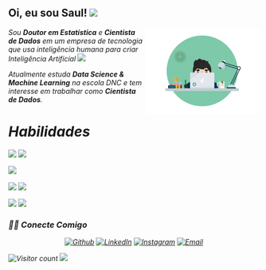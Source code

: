 <h2> Oi, eu sou Saul! <img src="https://media.giphy.com/media/mGcNjsfWAjY5AEZNw6/giphy.gif" width="50"></h2>
<img align='right' src="https://github.com/nirala69/nirala69/blob/master/70804f7e25b11f29db904f2fa7b4cd9d.gif" width="230">

<p><em>
 
Sou **Doutor em Estatística** e **Cientista de Dados** em um empresa de tecnologia que usa inteligência humana para criar Inteligência Artificial    <img src="https://media.giphy.com/media/fYSnHlufseco8Fh93Z/giphy.gif" width="30"></br>
 
Atualmente estuda **Data Science & Machine Learning** na escola DNC e tem interesse em trabalhar como **Cientista de Dados**.
 
# Habilidades
 
[![](https://img.shields.io/badge/R-276DC3?style=for-the-badge&logo=r&logoColor=white)](#)
[![](https://img.shields.io/badge/Python-3776AB?style=for-the-badge&logo=python&logoColor=white)](#)

[![](https://img.shields.io/badge/Git-F05032?style=for-the-badge&logo=git&logoColor=white)](#)

[![](https://img.shields.io/badge/Databricks-FF3621?style=for-the-badge&logo=Databricks&logoColor=white)](#)
[![](https://img.shields.io/badge/Apache_Spark-FFFFFF?style=for-the-badge&logo=apachespark&logoColor=#E35A16)](#)

<div>
 
 <img height="180em" src="https://github-readme-stats.vercel.app/api?username=StunKnife&show_icons=true&theme=tokyonight"/>
 <img height="180em" src="https://github-readme-stats.vercel.app/api/top-langs/?username=StunKnife&layout=compact&theme=tokyonight"/>
  </div>

<h3> 🤝🏻 Conecte Comigo</h3>  
<p align="center"> 
<a href="https://github.com/StunKnife"><img alt="Github" src="https://img.shields.io/badge/-Github-000?style=flat&logo=Github&logoColor=white"></a> <a href="https://www.linkedin.com/in/saul-de-azev%C3%AAdo-souza-77b45020b/"><img alt="LinkedIn" src="https://img.shields.io/badge/LinkedIn-Saul de A. Souza-blue?style=flat-square&logo=linkedin"></a> <a href="https://www.instagram.com/saul_asouza/"><img alt="Instagram" src="https://img.shields.io/badge/Instagram-saul_asouza-black?style=flat-square&logo=instagram"></a> <a href="mailto:saul.deasouza@gmail.com"><img alt="Email" src="https://img.shields.io/badge/Email-saul.deasouza@gmail.com-blue?style=flat-square&logo=gmail"></a> 
 
![Visitor count](https://visitor-badge.laobi.icu/badge?page_id=StunKnife.StunKnife)   <img src="https://media.giphy.com/media/dxn6fRlTIShoeBr69N/giphy.gif" width="30">


